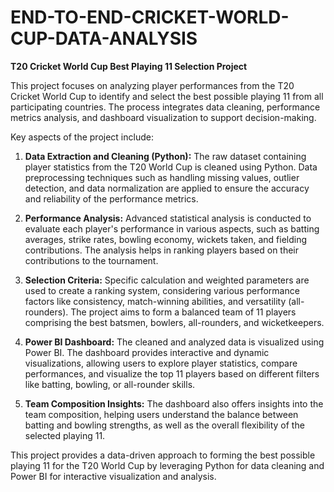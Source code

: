 # END-TO-END-CRICKET-WORLD-CUP-DATA-ANALYSIS
**T20 Cricket World Cup Best Playing 11 Selection Project**

This project focuses on analyzing player performances from the T20 Cricket World Cup to identify and select the best possible playing 11 from all participating countries. The process integrates data cleaning, performance metrics analysis, and dashboard visualization to support decision-making.

Key aspects of the project include:

1. **Data Extraction and Cleaning (Python):** The raw dataset containing player statistics from the T20 World Cup is cleaned using Python. Data preprocessing techniques such as handling missing values, outlier detection, and data normalization are applied to ensure the accuracy and reliability of the performance metrics.

2. **Performance Analysis:** Advanced statistical analysis is conducted to evaluate each player's performance in various aspects, such as batting averages, strike rates, bowling economy, wickets taken, and fielding contributions. The analysis helps in ranking players based on their contributions to the tournament.

3. **Selection Criteria:** Specific calculation and weighted parameters are used to create a ranking system, considering various performance factors like consistency, match-winning abilities, and versatility (all-rounders). The project aims to form a balanced team of 11 players comprising the best batsmen, bowlers, all-rounders, and wicketkeepers.

4. **Power BI Dashboard:** The cleaned and analyzed data is visualized using Power BI. The dashboard provides interactive and dynamic visualizations, allowing users to explore player statistics, compare performances, and visualize the top 11 players based on different filters like batting, bowling, or all-rounder skills.

5. **Team Composition Insights:** The dashboard also offers insights into the team composition, helping users understand the balance between batting and bowling strengths, as well as the overall flexibility of the selected playing 11.

This project provides a data-driven approach to forming the best possible playing 11 for the T20 World Cup by leveraging Python for data cleaning and Power BI for interactive visualization and analysis.
